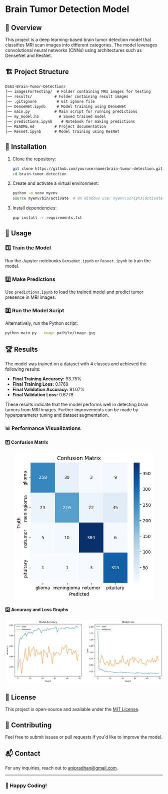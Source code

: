 # Brain Tumor Detection Model

## 📌 Overview
This project is a deep learning-based brain tumor detection model that classifies MRI scan images into different categories. The model leverages convolutional neural networks (CNNs) using architectures such as DenseNet and ResNet.

## 🏗 Project Structure
```
DSAI-Brain-Tumor-Detection/
│── imagesForTesting/  # Folder containing MRI images for testing
│── results/          # Folder containing result images
│── .gitignore         # Git ignore file
│── DenseNet.ipynb     # Model training using DenseNet
│── main.py           # Main script for running predictions
│── my_model.h5         # Saved trained model
│── predictions.ipynb    # Notebook for making predictions
│── README.md         # Project documentation
│── Resnet.ipynb      # Model training using ResNet
```

## 🔧 Installation
1. Clone the repository:
   ```sh
   git clone https://github.com/yourusername/brain-tumor-detection.git
   cd brain-tumor-detection
   ```
2. Create and activate a virtual environment:
   ```sh
   python -m venv myenv
   source myenv/bin/activate  # On Windows use: myenv\Scripts\activate
   ```
3. Install dependencies:
   ```sh
   pip install -r requirements.txt
   ```

## 🚀 Usage
### 1️⃣ Train the Model
Run the Jupyter notebooks `DenseNet.ipynb` or `Resnet.ipynb` to train the model.

### 2️⃣ Make Predictions
Use `predictions.ipynb` to load the trained model and predict tumor presence in MRI images.

### 3️⃣ Run the Model Script
Alternatively, run the Python script:
```sh
python main.py --image path/to/image.jpg
```

## 🏆 Results
The model was trained on a dataset with 4 classes and achieved the following results:

- **Final Training Accuracy:** 93.75%
- **Final Training Loss:** 0.1769
- **Final Validation Accuracy:** 81.07%
- **Final Validation Loss:** 0.6776

These results indicate that the model performs well in detecting brain tumors from MRI images. Further improvements can be made by hyperparameter tuning and dataset augmentation.

### 📊 Performance Visualizations
#### 1️⃣ Confusion Matrix
<p align="center">
  <img src="results/Confusion%20Matrix.png" alt="Confusion Matrix"/>
</p>

#### 2️⃣ Accuracy and Loss Graphs
<p align="center">
  <img src="results/epoch%20vs%20accuracy.png" alt="Epoch vs Accuracy"/>
</p>

## 📜 License
This project is open-source and available under the [MIT License](LICENSE).

## 🤝 Contributing
Feel free to submit issues or pull requests if you'd like to improve the model.

## 📬 Contact
For any inquiries, reach out to [anipradhan@gmail.com](mailto:anipradhan.04@gmail.com).

---
### 🚀 Happy Coding!
